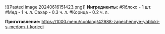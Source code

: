 ![[Pasted image 20240616151423.png]]
**Ингредиенты:**
#Яблоко - 1 шт.
#Мед - 1 ч. л.
Сахар - 0.3 ч. л.
#Корица - 0.2 ч. л.

**Приготовление:**
https://1000.menu/cooking/42988-zapechennye-yabloki-s-medom-i-koricei